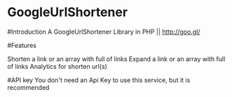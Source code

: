 # GoogleUrlShortener

#Introduction
A GoogleUrlShortener Library in PHP || http://goo.gl/

#Features

Shorten a link or an array with full of links
Expand a link or an array with full of links
Analytics for shorten url(s)


#API key
You don't need an Api Key to use this service, but it is recommended
